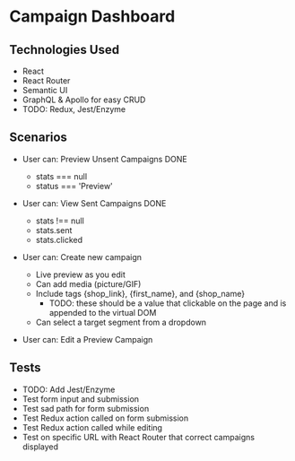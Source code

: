 # Campaign Dashboard

## Technologies Used

- React
- React Router
- Semantic UI
- GraphQL & Apollo for easy CRUD
- TODO: Redux, Jest/Enzyme

## Scenarios

- User can: Preview Unsent Campaigns DONE

  - stats === null
  - status === 'Preview'

- User can: View Sent Campaigns DONE

  - stats !== null
  - stats.sent
  - stats.clicked

- User can: Create new campaign

  - Live preview as you edit
  - Can add media (picture/GIF)
  - Include tags {shop_link}, {first_name}, and {shop_name}
    - TODO: these should be a value that clickable on the page and is appended to the virtual DOM
  - Can select a target segment from a dropdown

- User can: Edit a Preview Campaign

## Tests

- TODO: Add Jest/Enzyme
- Test form input and submission
- Test sad path for form submission
- Test Redux action called on form submission
- Test Redux action called while editing
- Test on specific URL with React Router that correct campaigns displayed
